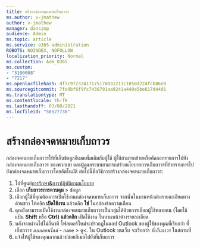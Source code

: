 ```yaml
---
title: สร้างกล่องจดหมายเก็บถาวร
ms.author: v-jmathew
author: v-jmathew
manager: dansimp
audience: Admin
ms.topic: article
ms.service: o365-administration
ROBOTS: NOINDEX, NOFOLLOW
localization_priority: Normal
ms.collection: Adm_O365
ms.custom:
- "3100008"
- "7217"
ms.openlocfilehash: df7c97232417175178031213c1050d224fcb86e9
ms.sourcegitcommit: 7fa9bf6f9fc7438791aa9241a440e5be817d4401
ms.translationtype: MT
ms.contentlocale: th-TH
ms.lasthandoff: 03/08/2021
ms.locfileid: "50527738"
---
```

# <a name="create-an-archive-mailbox"></a>สร้างกล่องจดหมายเก็บถาวร

กล่องจดหมายเก็บถาวรให้ที่เก็บข้อมูลอีเมลเพิ่มเติมกับผู้ใช้ ผู้ใช้สามารถย้ายหรือคัดลอกรายการไปยังกล่องจดหมายเก็บถาวร ของพวกเขา และผู้ดูแลระบบสามารถสร้างนโยบายการเก็บถาวรที่ย้ายรายการไปยังกล่องจดหมายเก็บถาวรโดยอัตโนมัติ ต่อไปนี้คือวิธีการสร้างกล่องจดหมายเก็บถาวร:

1. ไปที่ศูนย์[การรักษา&การปฏิบัติตามนโยบาย]( https://go.microsoft.com/fwlink/p/?linkid=2077143)
2. เลือก **เก็บถาวรการควบคุม**  >  ข้อมูล
3. เลือกผู้ใช้ที่คุณต้องการเปิดใช้งานกล่องจดหมายเก็บถาวร จากนั้นในบานหน้าต่างรายละเอียดทางด้านขวา ให้คลิก **เปิดใช้งาน** แล้วคลิก **ใช่** ในกล่องข้อความเตือน
4. คุณยังสามารถเปิดใช้งานกล่องจดหมายเก็บถาวรเป็นกลุ่มได้ด้วยการเลือกผู้ใช้หลายคน (โดยใช้แป้น **Shift** หรือ **Ctrl)** **แล้วคลิก** เปิดใช้งาน ในบานหน้าต่างรายละเอียด
5. หลังจากผ่านไปไม่กี่นาที โฟลเดอร์ใหม่จะปรากฏในแอป Outlook ของผู้ใช้ของคุณที่เรียกว่า ที่เก็บถาวร *แบบออนไลน์ - `name` >* ดู<. ใน Outlook บนเว็บ จะเรียกว่า *ที่เก็บถาวร* ในสถานที่
6. แจ้งให้ผู้ใช้ของคุณลากแล้วปล่อยอีเมลไปยังที่เก็บถาวร
